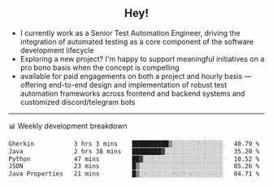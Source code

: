 <h2 align="center">Hey!</h2>

- I currently work as a Senior Test Automation Engineer, driving the integration of automated testing as a core component of the software development lifecycle
- Exploring a new project? I'm happy to support meaningful initiatives on a pro bono basis when the concept is compelling
-  available for paid engagements on both a project and hourly basis — offering end-to-end design and implementation of robust test automation frameworks across frontend and backend systems and customized discord/telegram bots
  
  -------
  
📊 Weekly development breakdown

<!--START_SECTION:waka-->

```txt
Gherkin           3 hrs 3 mins    ██████████▒░░░░░░░░░░░░░░   40.79 %
Java              2 hrs 38 mins   ████████▓░░░░░░░░░░░░░░░░   35.20 %
Python            47 mins         ██▓░░░░░░░░░░░░░░░░░░░░░░   10.52 %
JSON              23 mins         █▒░░░░░░░░░░░░░░░░░░░░░░░   05.26 %
Java Properties   21 mins         █▒░░░░░░░░░░░░░░░░░░░░░░░   04.71 %
```

<!--END_SECTION:waka-->

